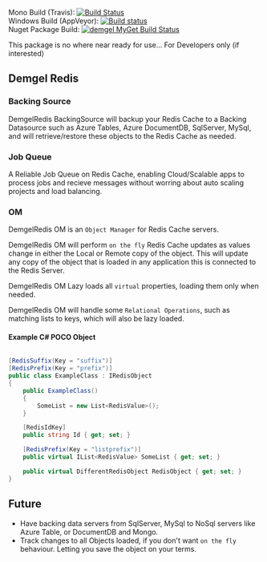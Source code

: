 ﻿Mono Build (Travis): [![Build Status](https://travis-ci.org/DemgelOpenSource/DemgelRedis.svg)](https://travis-ci.org/DemgelOpenSource/DemgelRedis)  
Windows Build (AppVeyor): [![Build status](https://ci.appveyor.com/api/projects/status/6xl602hwsyu926aw/branch/master?svg=true)](https://ci.appveyor.com/project/tenowg/demgelredis/branch/master)  
Nuget Package Build: [![demgel MyGet Build Status](https://www.myget.org/BuildSource/Badge/demgel?identifier=6a7b8d2a-f1c4-4a35-a41c-b350a6a7ce57)](https://www.myget.org/)

This package is no where near ready for use... For Developers only (if interested)

## Demgel Redis

### Backing Source
DemgelRedis BackingSource will backup your Redis Cache to a Backing Datasource such as Azure Tables, Azure DocumentDB, SqlServer, MySql, and will retrieve/restore these objects to the Redis Cache as needed.

### Job Queue
A Reliable Job Queue on Redis Cache, enabling Cloud/Scalable apps to process jobs and recieve messages without worring about auto scaling projects and load balancing.

### OM
DemgelRedis OM is an `Object Manager` for Redis Cache servers.

DemgelRedis OM will perform `on the fly` Redis Cache updates as values change in
either the Local or Remote copy of the object. This will update any copy of the object
that is loaded in any application this is connected to the Redis Server.

DemgelRedis OM Lazy loads all `virtual` properties, loading them only when needed.

DemgelRedis OM will handle some `Relational Operations`, such as matching lists to keys, which will also be lazy loaded.

#### Example C# POCO Object

```c#

[RedisSuffix(Key = "suffix")]
[RedisPrefix(Key = "prefix")]
public class ExampleClass : IRedisObject
{
    public ExampleClass()
    {
        SomeList = new List<RedisValue>();
    }

    [RedisIdKey]
    public string Id { get; set; }

    [RedisPrefix(Key = "listprefix")]
    public virtual IList<RedisValue> SomeList { get; set; }

    public virtual DifferentRedisObject RedisObject { get; set; }
}
```

## Future
* Have backing data servers from SqlServer, MySql to NoSql servers like Azure Table, or DocumentDB and Mongo.
* Track changes to all Objects loaded, if you don't want `on the fly` behaviour. Letting you save the object on your terms.
